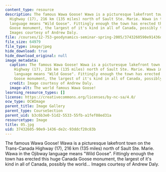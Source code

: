 ```yaml
---
content_type: resource
description: The famous Wawa Goose! Wawa is a picturesque lakefront town on the Trans-Canada
  Highway (17), 216 km (135 miles) north of Sault Ste. Marie. Wawa in the Ojibway
  language means "Wild Goose". Fittingly enough the town has erected this huge Canada
  Goose monument, the largest of it's kind in all of Canada, possibly the world...
  Images courtesy of Andrew Daly.
file: /courses/12-753-geodynamics-seminar-spring-2005/3743260590e91436de2c93ddcf20c83b_05.jpg
file_size: 64979
file_type: image/jpeg
hide_download: true
hide_download_original: null
image_metadata:
  caption: The famous Wawa Goose! Wawa is a picturesque lakefront town on the Trans-Canada
    Highway (17), 216 km (135 miles) north of Sault Ste. Marie. Wawa in the Ojibway
    language means "Wild Goose". Fittingly enough the town has erected this huge Canada
    Goose monument, the largest of it's kind in all of Canada, possibly the world...
  credit: Image courtesy of Andrew Daly.
  image-alt: The world famous Wawa Goose!
learning_resource_types: []
license: https://creativecommons.org/licenses/by-nc-sa/4.0/
ocw_type: OCWImage
parent_title: Image Gallery
parent_type: CourseSection
parent_uid: b3c6b3e0-51d2-5533-55fb-a1fef08ed31a
resourcetype: Image
title: 05.jpg
uid: 37432605-90e9-1436-de2c-93ddcf20c83b
---
```

The famous Wawa Goose! Wawa is a picturesque lakefront town on the Trans-Canada Highway (17), 216 km (135 miles) north of Sault Ste. Marie. Wawa in the Ojibway language means "Wild Goose". Fittingly enough the town has erected this huge Canada Goose monument, the largest of it's kind in all of Canada, possibly the world... Images courtesy of Andrew Daly.